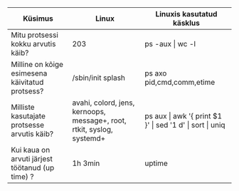 | Küsimus                                         | Linux                                                                  | Linuxis kasutatud käsklus                                 |
|-------------------------------------------------|------------------------------------------------------------------------|-----------------------------------------------------------|
| Mitu protsessi kokku arvutis käib?              | 203                                                                    | ps -aux \| wc -l                                          |
| Milline on kõige esimesena käivitatud protsess? | /sbin/init splash                                                      | ps axo pid,cmd,comm,etime                                 |
| Milliste kasutajate protsesse arvutis käib?     | avahi, colord, jens, kernoops, message+, root, rtkit, syslog, systemd+ | ps aux \| awk '{ print $1 }' \| sed '1 d' \| sort \| uniq |
| Kui kaua on arvuti järjest töötanud (up time) ? | 1h 3min                                                                | uptime                                                    |
